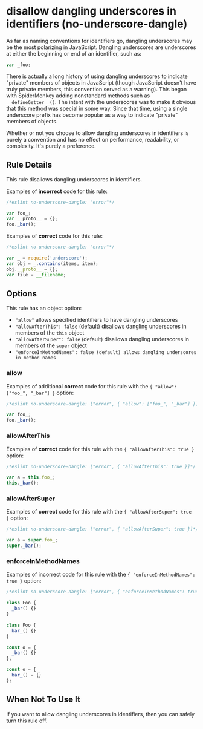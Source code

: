 # disallow dangling underscores in identifiers (no-underscore-dangle)

As far as naming conventions for identifiers go, dangling underscores may be the most polarizing in JavaScript. Dangling underscores are underscores at either the beginning or end of an identifier, such as:

```js
var _foo;
```

There is actually a long history of using dangling underscores to indicate "private" members of objects in JavaScript (though JavaScript doesn't have truly private members, this convention served as a warning). This began with SpiderMonkey adding nonstandard methods such as `__defineGetter__()`. The intent with the underscores was to make it obvious that this method was special in some way. Since that time, using a single underscore prefix has become popular as a way to indicate "private" members of objects.

Whether or not you choose to allow dangling underscores in identifiers is purely a convention and has no effect on performance, readability, or complexity. It's purely a preference.

## Rule Details

This rule disallows dangling underscores in identifiers.

Examples of **incorrect** code for this rule:

```js
/*eslint no-underscore-dangle: "error"*/

var foo_;
var __proto__ = {};
foo._bar();
```

Examples of **correct** code for this rule:

```js
/*eslint no-underscore-dangle: "error"*/

var _ = require('underscore');
var obj = _.contains(items, item);
obj.__proto__ = {};
var file = __filename;
```

## Options

This rule has an object option:

* `"allow"` allows specified identifiers to have dangling underscores
* `"allowAfterThis": false` (default) disallows dangling underscores in members of the `this` object
* `"allowAfterSuper": false` (default) disallows dangling underscores in members of the `super` object
* `"enforceInMethodNames": false (default) allows dangling underscores in method names`

### allow

Examples of additional **correct** code for this rule with the `{ "allow": ["foo_", "_bar"] }` option:

```js
/*eslint no-underscore-dangle: ["error", { "allow": ["foo_", "_bar"] }]*/

var foo_;
foo._bar();
```

### allowAfterThis

Examples of **correct** code for this rule with the `{ "allowAfterThis": true }` option:

```js
/*eslint no-underscore-dangle: ["error", { "allowAfterThis": true }]*/

var a = this.foo_;
this._bar();
```

### allowAfterSuper

Examples of **correct** code for this rule with the `{ "allowAfterSuper": true }` option:

```js
/*eslint no-underscore-dangle: ["error", { "allowAfterSuper": true }]*/

var a = super.foo_;
super._bar();
```

### enforceInMethodNames

Examples of incorrect code for this rule with the `{ "enforceInMethodNames": true }` option:

```js
/*eslint no-underscore-dangle: ["error", { "enforceInMethodNames": true }]*/

class Foo {
  _bar() {}
}

class Foo {
  bar_() {}
}

const o = {
  _bar() {}
};

const o = {
  bar_() = {}
};
```

## When Not To Use It

If you want to allow dangling underscores in identifiers, then you can safely turn this rule off.
